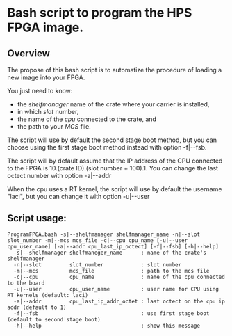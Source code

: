 # Bash script to program the HPS FPGA image.

## Overview

The propose of this bash script is to automatize the procedure of loading a new image into your FPGA.

You just need to know:
- the *shelfmanager* name of the crate where your carrier is installed,
- in which *slot* number,
- the name of the *cpu* connected to the crate, and
- the path to your *MCS* file.

The script will use by default the second stage boot method, but you can choose using the first stage boot method instead with option -f|--fsb.

The script will by default assume that the IP address of the CPU connected to the FPGA is 10.(crate ID).(slot number + 100).1. You can change the last octect number with option -a|--addr

When the cpu uses a RT kernel, the script will use by default the username "laci", but you can change it with option -u|--user

## Script usage:
```
ProgramFPGA.bash -s|--shelfmanager shelfmanager_name -n|--slot slot_number -m|--mcs mcs_file -c|--cpu cpu_name [-u|--user cpu_user_name] [-a|--addr cpu_last_ip_octect] [-f|--fsb] [-h|--help]
  -s|--shelfmanager shelfmaneger_name      : name of the crate's shelfmanager
  -n|--slot         slot_number            : slot number
  -m|--mcs          mcs_file               : path to the mcs file
  -c|--cpu          cpu_name               : name of the cpu connected to the board
  -u|--user         cpu_user_name          : user name for CPU using RT kernels (default: laci)
  -a|--addr         cpu_last_ip_addr_octet : last octect on the cpu ip addr (default to 1)
  -f|--fsb                                 : use first stage boot (default to second stage boot)
  -h|--help                                : show this message
```